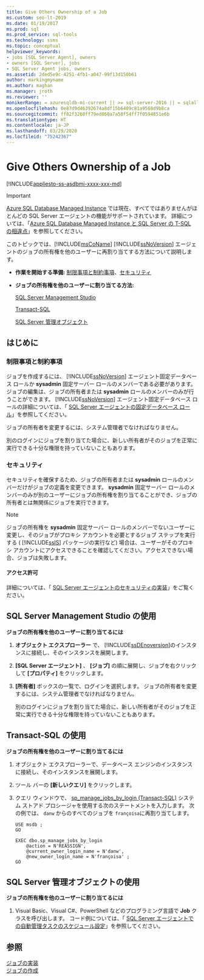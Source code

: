 ```yaml
---
title: Give Others Ownership of a Job
ms.custom: seo-lt-2019
ms.date: 01/19/2017
ms.prod: sql
ms.prod_service: sql-tools
ms.technology: ssms
ms.topic: conceptual
helpviewer_keywords:
- jobs [SQL Server Agent], owners
- owners [SQL Server], jobs
- SQL Server Agent jobs, owners
ms.assetid: 2ded5e9c-4251-4fb1-a047-99f13d150b61
author: markingmyname
ms.author: maghan
ms.manager: jroth
ms.reviewer: ''
monikerRange: = azuresqldb-mi-current || >= sql-server-2016 || = sqlallproducts-allversions
ms.openlocfilehash: 0e87d9d46392674a8df15b6409c81a9568d9b8ca
ms.sourcegitcommit: ff82f3260ff79ed860a7a58f54ff7f0594851e6b
ms.translationtype: HT
ms.contentlocale: ja-JP
ms.lasthandoff: 03/29/2020
ms.locfileid: "75242367"
---
```

# <a name="give-others-ownership-of-a-job"></a>Give Others Ownership of a Job
[!INCLUDE[appliesto-ss-asdbmi-xxxx-xxx-md](../../includes/appliesto-ss-asdbmi-xxxx-xxx-md.md)]

> [!IMPORTANT]  
> [Azure SQL Database Managed Instance](https://docs.microsoft.com/azure/sql-database/sql-database-managed-instance) では現在、すべてではありませんがほとんどの SQL Server エージェントの機能がサポートされています。 詳細については、「[Azure SQL Database Managed Instance と SQL Server の T-SQL の相違点](https://docs.microsoft.com/azure/sql-database/sql-database-managed-instance-transact-sql-information#sql-server-agent)」を参照してください。

このトピックでは、[!INCLUDE[msCoName](../../includes/msconame_md.md)] [!INCLUDE[ssNoVersion](../../includes/ssnoversion-md.md)] エージェントのジョブの所有権を他のユーザーに再割り当てする方法について説明します。  
  
-   **作業を開始する準備:** [制限事項と制約事項](#Restrictions)、[セキュリティ](#Security)  
  
-   **ジョブの所有権を他のユーザーに割り当てる方法:**  
  
    [SQL Server Management Studio](#SSMSProc2)  
  
    [Transact-SQL](#TsqlProc2)  
  
    [SQL Server 管理オブジェクト](#SMOProc2)  
  
## <a name="before-you-begin"></a><a name="BeforeYouBegin"></a>はじめに  
  
### <a name="limitations-and-restrictions"></a><a name="Restrictions"></a>制限事項と制約事項  
ジョブを作成するには、 [!INCLUDE[ssNoVersion](../../includes/ssnoversion-md.md)] エージェント固定データベース ロールか **sysadmin** 固定サーバー ロールのメンバーである必要があります。 ジョブの編集は、ジョブの所有者または **sysadmin** ロールのメンバーのみが行うことができます。 [!INCLUDE[ssNoVersion](../../includes/ssnoversion-md.md)] エージェント固定データベース ロールの詳細については、「 [SQL Server エージェントの固定データベース ロール](../../ssms/agent/sql-server-agent-fixed-database-roles.md)」を参照してください。  
  
ジョブの所有者を変更するには、システム管理者でなければなりません。  
  
別のログインにジョブを割り当てた場合に、新しい所有者がそのジョブを正常に実行できる十分な権限を持っていないこともあります。  
  
### <a name="security"></a><a name="Security"></a>セキュリティ  
セキュリティを確保するため、ジョブの所有者または **sysadmin** ロールのメンバーだけがジョブの定義を変更できます。 **sysadmin** 固定サーバー ロールのメンバーのみが別のユーザーにジョブの所有権を割り当てることができ、ジョブの所有者とは無関係にジョブを実行できます。  
  
> [!NOTE]  
> ジョブの所有権を **sysadmin** 固定サーバー ロールのメンバーでないユーザーに変更し、そのジョブがプロキシ アカウントを必要とするジョブ ステップを実行する ( [!INCLUDE[ssIS](../../includes/ssis_md.md)] パッケージの実行など) 場合は、ユーザーがそのプロキシ アカウントにアクセスできることを確認してください。アクセスできない場合、ジョブは失敗します。  
  
#### <a name="permissions"></a><a name="Permissions"></a>アクセス許可  
詳細については、「 [SQL Server エージェントのセキュリティの実装](../../ssms/agent/implement-sql-server-agent-security.md)」をご覧ください。  
  
## <a name="using-sql-server-management-studio"></a><a name="SSMSProc2"></a>SQL Server Management Studio の使用  
**ジョブの所有権を他のユーザーに割り当てるには**  
  
1.  **オブジェクト エクスプローラー** で、 [!INCLUDE[ssDEnoversion](../../includes/ssdenoversion_md.md)]のインスタンスに接続し、そのインスタンスを展開します。  
  
2.  **[SQL Server エージェント]** 、 **[ジョブ]** の順に展開し、ジョブを右クリックして **[プロパティ]** をクリックします。  
  
3.  **[所有者]** ボックスの一覧で、ログインを選択します。 ジョブの所有者を変更するには、システム管理者でなければなりません。  
  
    別のログインにジョブを割り当てた場合に、新しい所有者がそのジョブを正常に実行できる十分な権限を持っていないこともあります。  
  
## <a name="using-transact-sql"></a><a name="TsqlProc2"></a>Transact-SQL の使用  
**ジョブの所有権を他のユーザーに割り当てるには**  
  
1.  オブジェクト エクスプローラーで、データベース エンジンのインスタンスに接続し、そのインスタンスを展開します。  
  
2.  ツール バーの **[新しいクエリ]** をクリックします。  
  
3.  クエリ ウィンドウで、 [sp_manage_jobs_by_login (Transact-SQL)](https://msdn.microsoft.com/832ec15a-6e92-4eb5-8c4a-af4dba79fbaa) システム ストアド プロシージャを使用する次のステートメントを入力します。 次の例では、 `danw` からのすべてのジョブを `françoisa`に再割り当てします。  
  
    ```  
    USE msdb ;  
    GO  
  
    EXEC dbo.sp_manage_jobs_by_login  
        @action = N'REASSIGN',  
        @current_owner_login_name = N'danw',  
        @new_owner_login_name = N'françoisa' ;  
    GO  
    ```  
  
## <a name="using-sql-server-management-objects"></a><a name="SMOProc2"></a>SQL Server 管理オブジェクトの使用  
**ジョブの所有権を他のユーザーに割り当てるには**  
  
1.  Visual Basic、Visual C#、PowerShell などのプログラミング言語で **Job** クラスを呼び出します。 コード例については、「 [SQL Server エージェントでの自動管理タスクのスケジュール設定](../../relational-databases/server-management-objects-smo/tasks/scheduling-automatic-administrative-tasks-in-sql-server-agent.md)」を参照してください。  
  
## <a name="see-also"></a>参照  
[ジョブの実装](../../ssms/agent/implement-jobs.md)  
[ジョブの作成](../../ssms/agent/create-jobs.md)  
  
